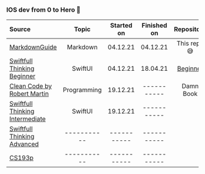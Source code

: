 ### IOS dev from 0 to Hero 🤟
 
| Source                                                                                                                                           | Topic            | Started on    | Finished on     | Repository        | 
| :---                                                                                                                                             | :----:           | :----:        | :----:          |     :----:        |
| [MarkdownGuide](https://www.markdownguide.org/extended-syntax/)                                                                                  | Markdown         |  04.12.21     | 04.12.21        |    This repo😅    |                
| [Swiftfull Thinking Beginner](https://www.youtube.com/watch?v=-Yp0LS61Nxk&list=PLwvDm4VfkdphqETTBf-DdjCoAvhai1QpO)                               | SwiftUI  		    |  04.12.21     | 18.04.21        | [Beginner](https://github.com/Maaakson/Swiftfull-Thinking-Beginner) |  
| [Clean Code by Robert Martin](https://enos.itcollege.ee/~jpoial/oop/naited/Clean%20Code.pdf)                                                     | Programming      |  19.12.21     | -----------     |   Damn Book       |
| [Swiftfull Thinking Intermediate](https://www.youtube.com/watch?v=S5e1eXL8Vpk&list=PLwvDm4VfkdpiagxAXCT33Rkwnc5IVhTar)                           | SwiftUI          | 19.12.21      | -----------     |                   |
| [Swiftfull Thinking Advanced](https://www.youtube.com/watch?v=sdaFLQgR4xY&list=PLwvDm4Vfkdphc1LLLjCaEd87BEg07M97y)                               | -----------      | -----------   | -----------     |                   |
| [CS193p](https://cs193p.sites.stanford.edu/)                                                                               											 | -----------      | -----------   | -----------     |                   |
